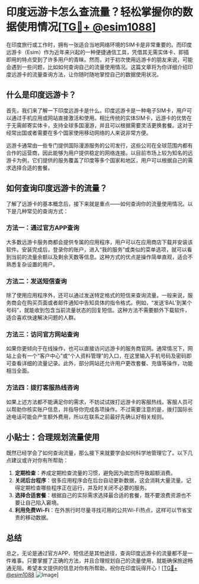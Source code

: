 # 印度远游卡怎么查流量？轻松掌握你的数据使用情况[[TG💪+ @esim1088](https://t.me/s/esim1088)]

在印度旅行或工作时，拥有一张适合当地网络环境的SIM卡是非常重要的。而印度远游卡（Esim）作为近年来兴起的一种便捷通信工具，凭借其无需实体卡、即插即用的特点受到了许多用户的青睐。然而，对于初次使用远游卡的朋友来说，可能会遇到一些问题，比如如何查询自己的流量使用情况。这篇文章将为你详细介绍印度远游卡的流量查询方法，让你随时随地掌控自己的数据使用状况。

## 什么是印度远游卡？

首先，我们来了解一下印度远游卡是什么。印度远游卡是一种电子SIM卡，用户可以通过手机应用或网站直接激活和使用。相比传统的实体SIM卡，远游卡的优势在于无需邮寄实体卡，支持全球多国漫游，并且可以根据需要灵活更换套餐。这对于经常出国或者需要在多个国家使用移动网络的人来说非常方便。

远游卡通常由一些专门提供国际漫游服务的公司发行，这些公司在全球范围内都有合作的运营商，因此能够为用户提供稳定的网络连接。以目前市场上较为知名的远游卡为例，它们提供的服务覆盖了印度等多个国家和地区，用户可以根据自己的需求选择合适的套餐。

## 如何查询印度远游卡的流量？

了解了远游卡的基本概念后，接下来就是重点——如何查询你的流量使用情况。以下是几种常见的查询方式：

### 方法一：通过官方APP查询

大多数远游卡服务商都会提供专属的应用程序，用户可以在应用商店下载并安装该软件。安装完成后，登录你的账户，进入“我的服务”或类似的菜单选项，就可以看到当前的流量余额以及剩余天数等信息。这种方式的优点是操作简单直观，适合不熟悉复杂设置的用户。

### 方法二：发送短信查询

除了使用应用程序外，还可以通过发送特定格式的短信来查询流量。一般来说，服务商会在购买页面或者邮件通知中告知具体的指令格式。例如，“发送‘BAL’到某个号码”，就能收到包含当前流量状态的回复短信。这种方法不需要额外下载软件，适合喜欢快速解决问题的人群。

### 方法三：访问官方网站查询

如果你更倾向于在线操作，也可以直接访问远游卡的服务商官网。通常情况下，网站上会有一个“客户中心”或“个人资料管理”的入口，在这里输入手机号码及密码即可查看详细的流量记录。此外，部分网站还允许用户更改套餐、充值等操作，功能相当全面。

### 方法四：拨打客服热线咨询

如果上述方法都不能满足你的需求，不妨试试拨打远游卡的客服热线。客服人员可以帮助你核实账户信息，并指导你完成各项操作。不过需要注意的是，拨打国际长途电话可能会产生额外费用，所以在联系之前最好先确认好相关规则。

## 小贴士：合理规划流量使用

既然已经学会了如何查询流量，那么接下来就要学会如何科学地管理它了。以下几点建议或许对你有所帮助：

1. **定期检查**：养成定期检查流量的习惯，避免因为疏忽而导致超额消费。
2. **关闭后台程序**：很多应用程序会在后台自动更新数据，这会消耗大量流量。记得定期检查哪些程序正在运行，并及时关闭不必要的服务。
3. **选择合适套餐**：根据自己的实际需求选择最合适的套餐，既不要浪费资源也不要让自己陷入窘境。
4. **利用免费Wi-Fi**：在外旅行时尽量寻找可用的公共Wi-Fi热点，这样可以节省宝贵的移动数据。

## 总结

总之，无论是通过官方APP、短信还是其他途径，查询印度远游卡的流量都不是一件难事。只要掌握了正确的方法，并且合理规划自己的流量使用，就能确保旅途畅通无阻。希望本文提供的信息对你有所帮助，祝你在印度玩得开心！[[TG💪+ @esim1088](https://t.me/s/esim1088) ![Image](https://i.postimg.cc/4NQfJmqS/Snipaste-2025-05-13-00-14-12.png)]